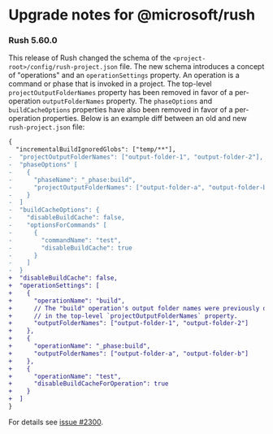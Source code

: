 # Upgrade notes for @microsoft/rush

### Rush 5.60.0

This release of Rush changed the schema of the `<project-root>/config/rush-project.json` file.
The new schema introduces a concept of "operations" and an `operationSettings` property. An operation
is a command or phase that is invoked in a project. The top-level `projectOutputFolderNames` property
has been removed in favor of a per-operation `outputFolderNames` property. The `phaseOptions` and
`buildCacheOptions` properties have also been removed in favor of a per-operation properties.
Below is an example diff between an old and new `rush-project.json` file:

```diff JSON
{
  "incrementalBuildIgnoredGlobs": ["temp/**"],
-  "projectOutputFolderNames": ["output-folder-1", "output-folder-2"],
-  "phaseOptions" [
-    {
-      "phaseName": "_phase:build",
-      "projectOutputFolderNames": ["output-folder-a", "output-folder-b"]
-    }
-  ]
-  "buildCacheOptions": {
-    "disableBuildCache": false,
-    "optionsForCommands" [
-      {
-        "commandName": "test",
-        "disableBuildCache": true
-      }
-    ]
-  }
+  "disableBuildCache": false,
+  "operationSettings": [
+    {
+      "operationName": "build",
+      // The "build" operation's output folder names were previously defined
+      // in the top-level `projectOutputFolderNames` property.
+      "outputFolderNames": ["output-folder-1", "output-folder-2"]
+    },
+    {
+      "operationName": "_phase:build",
+      "outputFolderNames": ["output-folder-a", "output-folder-b"]
+    },
+    {
+      "operationName": "test",
+      "disableBuildCacheForOperation": true
+    }
+  ]
}
```

For details see [issue #2300](https://github.com/microsoft/rushstack/issues/2300#issuecomment-1012622369).
